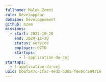 ```yaml
---
fullname: Malek Zemni
role: Développeur
domaine: Développement
github: mzem
missions:
  - start: 2021-10-20
    end: 2024-11-30
    status: service
    employer: OCTO
    startups:
      - l-application-du-cej
startups:
  - l-application-du-cej
uuid: bb6f547c-1fac-4ed2-bd65-f9ebcc584716
---
```

